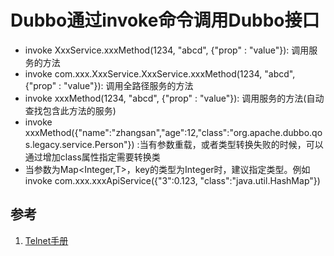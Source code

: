 # Dubbo通过invoke命令调用Dubbo接口
+ invoke XxxService.xxxMethod(1234, "abcd", {"prop" : "value"}): 调用服务的方法
+ invoke com.xxx.XxxService.XxxService.xxxMethod(1234, "abcd", {"prop" : "value"}): 调用全路径服务的方法
+ invoke xxxMethod(1234, "abcd", {"prop" : "value"}): 调用服务的方法(自动查找包含此方法的服务)
+ invoke xxxMethod({"name":"zhangsan","age":12,"class":"org.apache.dubbo.qos.legacy.service.Person"}) :当有参数重载，或者类型转换失败的时候，可以通过增加class属性指定需要转换类
+ 当参数为Map<Integer,T>，key的类型为Integer时，建议指定类型。例如invoke com.xxx.xxxApiService({"3":0.123, "class":"java.util.HashMap"})


## 参考
1. [Telnet手册](https://cn.dubbo.apache.org/zh-cn/docs/references/telnet/)

